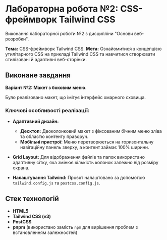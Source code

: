 # Лабораторна робота №2: CSS-фреймворк Tailwind CSS

Виконання лабораторної роботи №2 з дисципліни "Основи веб-розробки".

**Тема:** CSS-фреймворк Tailwind CSS.
**Мета:** Ознайомитися з концепцією утилітарного CSS на прикладі Tailwind CSS та навчитися створювати стилізовані й адаптивні веб-сторінки.

## Виконане завдання

**Варіант №2: Макет з боковим меню**.

Було реалізовано макет, що імітує інтерфейс хмарного сховища.

### Ключові особливості реалізації:

* **Адаптивний дизайн:**
    * **Десктоп:** Двоколонковий макет з фіксованим бічним меню зліва та областю контенту праворуч.
    * **Мобільні пристрої:** Меню перетворюється на горизонтальну навігаційну панель зверху, а контент займає 100% ширини.
* **Grid Layout:** Для відображення файлів та папок використано адаптивну сітку, яка змінює кількість колонок залежно від розміру екрана.

* **Налаштування Tailwind:** Проєкт налаштовано за допомогою `tailwind.config.js` та `postcss.config.js`.

## Стек технологій

* **HTML5**
* **Tailwind CSS (v3)**
* **PostCSS**
* **pnpm** (використано замість `npm` для вирішення проблем з встановленням залежностей)
